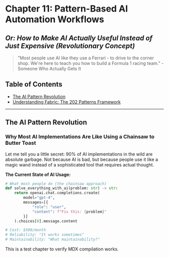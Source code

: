 # Chapter 11: Pattern-Based AI Automation Workflows
## *Or: How to Make AI Actually Useful Instead of Just Expensive (Revolutionary Concept)*

> "Most people use AI like they use a Ferrari - to drive to the corner shop. We're here to teach you how to build a Formula 1 racing team." - Someone Who Actually Gets It

## Table of Contents
- [The AI Pattern Revolution](#the-ai-pattern-revolution)
- [Understanding Fabric: The 202 Patterns Framework](#understanding-fabric-the-202-patterns-framework)

---

## The AI Pattern Revolution

### Why Most AI Implementations Are Like Using a Chainsaw to Butter Toast

Let me tell you a little secret: 90% of AI implementations in the wild are absolute garbage. Not because AI is bad, but because people use it like a magic wand instead of a sophisticated tool that requires actual thought.

**The Current State of AI Usage:**
```python
# What most people do (the chainsaw approach)
def solve_everything_with_ai(problem: str) -> str:
    return openai.chat.completions.create(
        model="gpt-4",
        messages=[{
            "role": "user", 
            "content": f"Fix this: {problem}"
        }]
    ).choices[0].message.content

# Cost: $500/month
# Reliability: "It works sometimes"
# Maintainability: "What maintainability?"
```

This is a test chapter to verify MDX compilation works.
